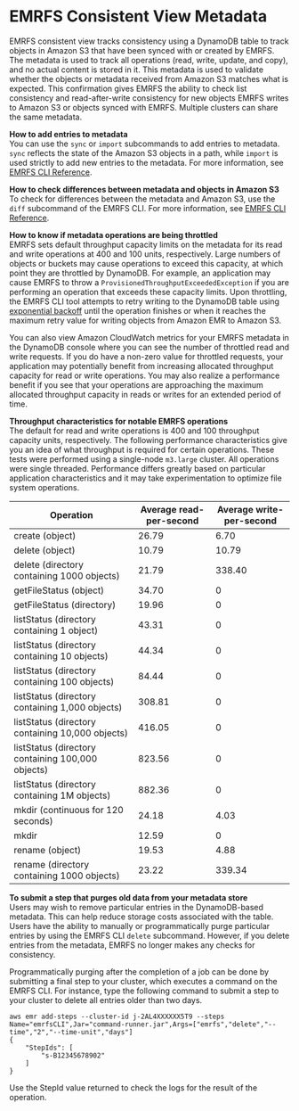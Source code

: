 # EMRFS Consistent View Metadata<a name="emrfs-metadata"></a>

EMRFS consistent view tracks consistency using a DynamoDB table to track objects in Amazon S3 that have been synced with or created by EMRFS\. The metadata is used to track all operations \(read, write, update, and copy\), and no actual content is stored in it\. This metadata is used to validate whether the objects or metadata received from Amazon S3 matches what is expected\. This confirmation gives EMRFS the ability to check list consistency and read\-after\-write consistency for new objects EMRFS writes to Amazon S3 or objects synced with EMRFS\. Multiple clusters can share the same metadata\.

**How to add entries to metadata**  
You can use the `sync` or `import` subcommands to add entries to metadata\. `sync` reflects the state of the Amazon S3 objects in a path, while `import` is used strictly to add new entries to the metadata\. For more information, see [EMRFS CLI Reference](emrfs-cli-reference.md)\.

**How to check differences between metadata and objects in Amazon S3**  
To check for differences between the metadata and Amazon S3, use the `diff` subcommand of the EMRFS CLI\. For more information, see [EMRFS CLI Reference](emrfs-cli-reference.md)\.

**How to know if metadata operations are being throttled**  
EMRFS sets default throughput capacity limits on the metadata for its read and write operations at 400 and 100 units, respectively\. Large numbers of objects or buckets may cause operations to exceed this capacity, at which point they are throttled by DynamoDB\. For example, an application may cause EMRFS to throw a `ProvisionedThroughputExceededException` if you are performing an operation that exceeds these capacity limits\. Upon throttling, the EMRFS CLI tool attempts to retry writing to the DynamoDB table using [exponential backoff](http://docs.aws.amazon.com/general/latest/gr/api-retries.html) until the operation finishes or when it reaches the maximum retry value for writing objects from Amazon EMR to Amazon S3\. 

You can also view Amazon CloudWatch metrics for your EMRFS metadata in the DynamoDB console where you can see the number of throttled read and write requests\. If you do have a non\-zero value for throttled requests, your application may potentially benefit from increasing allocated throughput capacity for read or write operations\. You may also realize a performance benefit if you see that your operations are approaching the maximum allocated throughput capacity in reads or writes for an extended period of time\.

**Throughput characteristics for notable EMRFS operations**  
The default for read and write operations is 400 and 100 throughput capacity units, respectively\. The following performance characteristics give you an idea of what throughput is required for certain operations\. These tests were performed using a single\-node `m3.large` cluster\. All operations were single threaded\. Performance differs greatly based on particular application characteristics and it may take experimentation to optimize file system operations\.


| Operation  | Average read\-per\-second  | Average write\-per\-second  | 
| --- | --- | --- | 
| create \(object\) | 26\.79 |  6\.70 | 
| delete \(object\) | 10\.79 |  10\.79 | 
| delete \(directory containing 1000 objects\) | 21\.79 | 338\.40  | 
|  getFileStatus \(object\) | 34\.70 | 0  | 
| getFileStatus \(directory\) | 19\.96 | 0 | 
| listStatus \(directory containing 1 object\) | 43\.31 | 0 | 
| listStatus \(directory containing 10 objects\) | 44\.34 | 0 | 
| listStatus \(directory containing 100 objects\) | 84\.44 | 0 | 
| listStatus \(directory containing 1,000 objects\) | 308\.81 | 0 | 
| listStatus \(directory containing 10,000 objects\) | 416\.05 | 0 | 
| listStatus \(directory containing 100,000 objects\) | 823\.56 | 0 | 
| listStatus \(directory containing 1M objects\) | 882\.36 | 0 | 
| mkdir \(continuous for 120 seconds\)  | 24\.18 | 4\.03 | 
| mkdir | 12\.59 | 0 | 
| rename \(object\) | 19\.53 | 4\.88 | 
| rename \(directory containing 1000 objects\) | 23\.22 | 339\.34 | 

**To submit a step that purges old data from your metadata store**  
Users may wish to remove particular entries in the DynamoDB\-based metadata\. This can help reduce storage costs associated with the table\. Users have the ability to manually or programmatically purge particular entries by using the EMRFS CLI `delete` subcommand\. However, if you delete entries from the metadata, EMRFS no longer makes any checks for consistency\.

Programmatically purging after the completion of a job can be done by submitting a final step to your cluster, which executes a command on the EMRFS CLI\. For instance, type the following command to submit a step to your cluster to delete all entries older than two days\.

```
aws emr add-steps --cluster-id j-2AL4XXXXXX5T9 --steps Name="emrfsCLI",Jar="command-runner.jar",Args=["emrfs","delete","--time","2","--time-unit","days"]
{
    "StepIds": [
        "s-B12345678902"
    ]
}
```

Use the StepId value returned to check the logs for the result of the operation\.